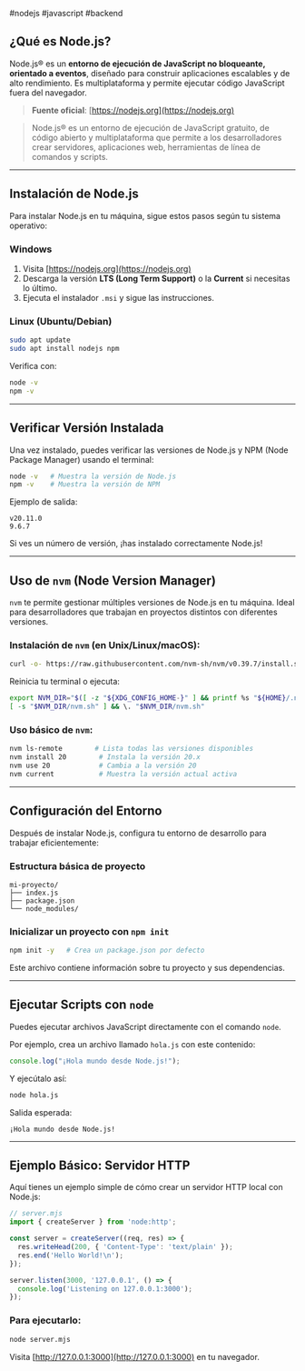 #nodejs #javascript #backend

## ¿Qué es Node.js?

Node.js® es un **entorno de ejecución de JavaScript no bloqueante, orientado a eventos**, diseñado para construir aplicaciones escalables y de alto rendimiento. Es multiplataforma y permite ejecutar código JavaScript fuera del navegador.

> **Fuente oficial**: [https://nodejs.org](https://nodejs.org)

> Node.js® es un entorno de ejecución de JavaScript gratuito, de código abierto y multiplataforma que permite a los desarrolladores crear servidores, aplicaciones web, herramientas de línea de comandos y scripts.

---

## Instalación de Node.js

Para instalar Node.js en tu máquina, sigue estos pasos según tu sistema operativo:

### Windows
1. Visita [https://nodejs.org](https://nodejs.org)
2. Descarga la versión **LTS (Long Term Support)** o la **Current** si necesitas lo último.
3. Ejecuta el instalador `.msi` y sigue las instrucciones.

### Linux (Ubuntu/Debian)
```bash
sudo apt update
sudo apt install nodejs npm
```

Verifica con:
```bash
node -v
npm -v
```

---

## Verificar Versión Instalada

Una vez instalado, puedes verificar las versiones de Node.js y NPM (Node Package Manager) usando el terminal:

```bash
node -v   # Muestra la versión de Node.js
npm -v    # Muestra la versión de NPM
```

Ejemplo de salida:
```
v20.11.0
9.6.7
```

Si ves un número de versión, ¡has instalado correctamente Node.js!

---

## Uso de `nvm` (Node Version Manager)

`nvm` te permite gestionar múltiples versiones de Node.js en tu máquina. Ideal para desarrolladores que trabajan en proyectos distintos con diferentes versiones.

### Instalación de `nvm` (en Unix/Linux/macOS):

```bash
curl -o- https://raw.githubusercontent.com/nvm-sh/nvm/v0.39.7/install.sh | bash
```

Reinicia tu terminal o ejecuta:
```bash
export NVM_DIR="$([ -z "${XDG_CONFIG_HOME-}" ] && printf %s "${HOME}/.nvm")"
[ -s "$NVM_DIR/nvm.sh" ] && \. "$NVM_DIR/nvm.sh"
```

### Uso básico de `nvm`:

```bash
nvm ls-remote        # Lista todas las versiones disponibles
nvm install 20        # Instala la versión 20.x
nvm use 20            # Cambia a la versión 20
nvm current           # Muestra la versión actual activa
```

---

## Configuración del Entorno

Después de instalar Node.js, configura tu entorno de desarrollo para trabajar eficientemente:

### Estructura básica de proyecto

```
mi-proyecto/
├── index.js
├── package.json
└── node_modules/
```

### Inicializar un proyecto con `npm init`

```bash
npm init -y   # Crea un package.json por defecto
```

Este archivo contiene información sobre tu proyecto y sus dependencias.

---

## Ejecutar Scripts con `node`

Puedes ejecutar archivos JavaScript directamente con el comando `node`.

Por ejemplo, crea un archivo llamado `hola.js` con este contenido:

```javascript
console.log("¡Hola mundo desde Node.js!");
```

Y ejecútalo así:

```bash
node hola.js
```

Salida esperada:
```
¡Hola mundo desde Node.js!
```

---

## Ejemplo Básico: Servidor HTTP

Aquí tienes un ejemplo simple de cómo crear un servidor HTTP local con Node.js:

```javascript
// server.mjs
import { createServer } from 'node:http';

const server = createServer((req, res) => {
  res.writeHead(200, { 'Content-Type': 'text/plain' });
  res.end('Hello World!\n');
});

server.listen(3000, '127.0.0.1', () => {
  console.log('Listening on 127.0.0.1:3000');
});
```

### Para ejecutarlo:
```bash
node server.mjs
```

Visita [http://127.0.0.1:3000](http://127.0.0.1:3000) en tu navegador.